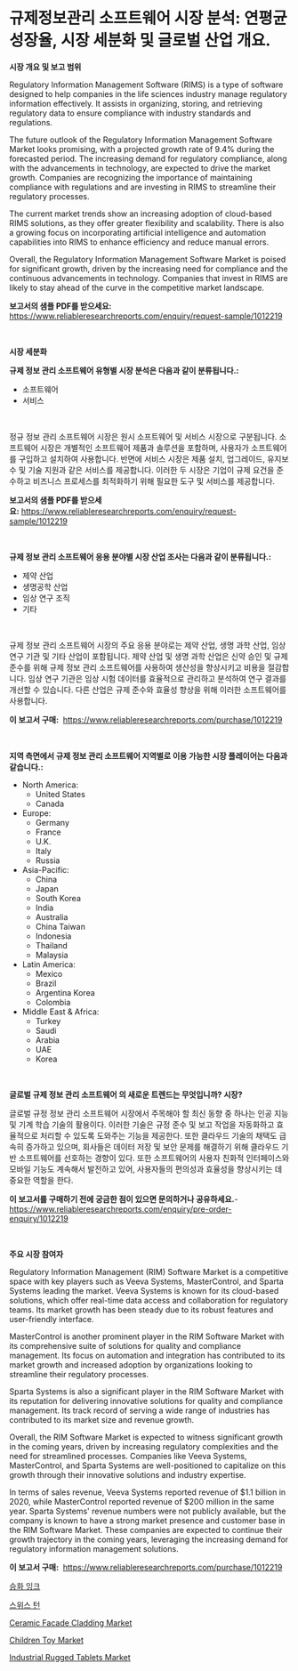 <p><h1>규제정보관리 소프트웨어 시장 분석: 연평균 성장율, 시장 세분화 및 글로벌 산업 개요.</h1></p><p><strong>시장 개요 및 보고 범위</strong></p>
<p><p>Regulatory Information Management Software (RIMS) is a type of software designed to help companies in the life sciences industry manage regulatory information effectively. It assists in organizing, storing, and retrieving regulatory data to ensure compliance with industry standards and regulations. </p><p>The future outlook of the Regulatory Information Management Software Market looks promising, with a projected growth rate of 9.4% during the forecasted period. The increasing demand for regulatory compliance, along with the advancements in technology, are expected to drive the market growth. Companies are recognizing the importance of maintaining compliance with regulations and are investing in RIMS to streamline their regulatory processes.</p><p>The current market trends show an increasing adoption of cloud-based RIMS solutions, as they offer greater flexibility and scalability. There is also a growing focus on incorporating artificial intelligence and automation capabilities into RIMS to enhance efficiency and reduce manual errors.</p><p>Overall, the Regulatory Information Management Software Market is poised for significant growth, driven by the increasing need for compliance and the continuous advancements in technology. Companies that invest in RIMS are likely to stay ahead of the curve in the competitive market landscape.</p></p>
<p><strong>보고서의 샘플 PDF를 받으세요:</strong> <a href="https://www.reliableresearchreports.com/enquiry/request-sample/1012219">https://www.reliableresearchreports.com/enquiry/request-sample/1012219</a></p>
<p>&nbsp;</p>
<p><strong>시장 세분화</strong></p>
<p><strong>규제 정보 관리 소프트웨어 유형별 시장 분석은 다음과 같이 분류됩니다.:</strong></p>
<p><ul><li>소프트웨어</li><li>서비스</li></ul></p>
<p>&nbsp;</p>
<p><p>정규 정보 관리 소프트웨어 시장은 원시 소프트웨어 및 서비스 시장으로 구분됩니다. 소프트웨어 시장은 개별적인 소프트웨어 제품과 솔루션을 포함하며, 사용자가 소프트웨어를 구입하고 설치하여 사용합니다. 반면에 서비스 시장은 제품 설치, 업그레이드, 유지보수 및 기술 지원과 같은 서비스를 제공합니다. 이러한 두 시장은 기업이 규제 요건을 준수하고 비즈니스 프로세스를 최적화하기 위해 필요한 도구 및 서비스를 제공합니다.</p></p>
<p><strong>보고서의 샘플 PDF를 받으세요:</strong>&nbsp;<a href="https://www.reliableresearchreports.com/enquiry/request-sample/1012219">https://www.reliableresearchreports.com/enquiry/request-sample/1012219</a></p>
<p>&nbsp;</p>
<p><strong> 규제 정보 관리 소프트웨어 응용 분야별 시장 산업 조사는 다음과 같이 분류됩니다.:</strong></p>
<p><ul><li>제약 산업</li><li>생명공학 산업</li><li>임상 연구 조직</li><li>기타</li></ul></p>
<p>&nbsp;</p>
<p><p>규제 정보 관리 소프트웨어 시장의 주요 응용 분야로는 제약 산업, 생명 과학 산업, 임상 연구 기관 및 기타 산업이 포함됩니다. 제약 산업 및 생명 과학 산업은 신약 승인 및 규제 준수를 위해 규제 정보 관리 소프트웨어를 사용하여 생산성을 향상시키고 비용을 절감합니다. 임상 연구 기관은 임상 시험 데이터를 효율적으로 관리하고 분석하여 연구 결과를 개선할 수 있습니다. 다른 산업은 규제 준수와 효율성 향상을 위해 이러한 소프트웨어를 사용합니다.</p></p>
<p><strong>이 보고서 구매:</strong>&nbsp; <a href="https://www.reliableresearchreports.com/purchase/1012219">https://www.reliableresearchreports.com/purchase/1012219</a></p>
<p>&nbsp;</p>
<p><strong>지역 측면에서 규제 정보 관리 소프트웨어 지역별로 이용 가능한 시장 플레이어는 다음과 같습니다.:</strong></p>
<p><ul>
    <li>
        North America:
        <ul>
            <li>United States</li>
            <li>Canada</li>
        </ul>
    </li>
    <li>
        Europe:
        <ul>
            <li>Germany</li>
            <li>France</li>
            <li>U.K.</li>
            <li>Italy</li>
            <li>Russia</li>
        </ul>
    </li>
    <li>
        Asia-Pacific:
        <ul>
            <li>China</li>
            <li>Japan</li>
            <li>South Korea</li>
            <li>India</li>
            <li>Australia</li>
            <li>China Taiwan</li>
            <li>Indonesia</li>
            <li>Thailand</li>
            <li>Malaysia</li>
        </ul>
    </li>
    <li>
        Latin America:
        <ul>
            <li>Mexico</li>
            <li>Brazil</li>
            <li>Argentina Korea</li>
            <li>Colombia</li>
        </ul>
    </li>
    <li>
        Middle East & Africa:
        <ul>
            <li>Turkey</li>
            <li>Saudi</li>
            <li>Arabia</li>
            <li>UAE</li>
            <li>Korea</li>
        </ul>
    </li>
    </ul></p>
<p>&nbsp;</p>
<p><strong>글로벌 규제 정보 관리 소프트웨어 의 새로운 트렌드는 무엇입니까? 시장?</strong></p>
<p><p>글로벌 규정 정보 관리 소프트웨어 시장에서 주목해야 할 최신 동향 중 하나는 인공 지능 및 기계 학습 기술의 활용이다. 이러한 기술은 규정 준수 및 보고 작업을 자동화하고 효율적으로 처리할 수 있도록 도와주는 기능을 제공한다. 또한 클라우드 기술의 채택도 급속히 증가하고 있으며, 회사들은 데이터 저장 및 보안 문제를 해결하기 위해 클라우드 기반 소프트웨어를 선호하는 경향이 있다. 또한 소프트웨어의 사용자 친화적 인터페이스와 모바일 기능도 계속해서 발전하고 있어, 사용자들의 편의성과 효율성을 향상시키는 데 중요한 역할을 한다.</p></p>
<p><strong>이 보고서를 구매하기 전에 궁금한 점이 있으면 문의하거나 공유하세요.</strong>- <a href="https://www.reliableresearchreports.com/enquiry/pre-order-enquiry/1012219">https://www.reliableresearchreports.com/enquiry/pre-order-enquiry/1012219</a></p>
<p>&nbsp;</p>
<p><strong>주요 시장 참여자</strong></p>
<p><p>Regulatory Information Management (RIM) Software Market is a competitive space with key players such as Veeva Systems, MasterControl, and Sparta Systems leading the market. Veeva Systems is known for its cloud-based solutions, which offer real-time data access and collaboration for regulatory teams. Its market growth has been steady due to its robust features and user-friendly interface.</p><p>MasterControl is another prominent player in the RIM Software Market with its comprehensive suite of solutions for quality and compliance management. Its focus on automation and integration has contributed to its market growth and increased adoption by organizations looking to streamline their regulatory processes.</p><p>Sparta Systems is also a significant player in the RIM Software Market with its reputation for delivering innovative solutions for quality and compliance management. Its track record of serving a wide range of industries has contributed to its market size and revenue growth.</p><p>Overall, the RIM Software Market is expected to witness significant growth in the coming years, driven by increasing regulatory complexities and the need for streamlined processes. Companies like Veeva Systems, MasterControl, and Sparta Systems are well-positioned to capitalize on this growth through their innovative solutions and industry expertise.</p><p>In terms of sales revenue, Veeva Systems reported revenue of $1.1 billion in 2020, while MasterControl reported revenue of $200 million in the same year. Sparta Systems' revenue numbers were not publicly available, but the company is known to have a strong market presence and customer base in the RIM Software Market. These companies are expected to continue their growth trajectory in the coming years, leveraging the increasing demand for regulatory information management solutions.</p></p>
<p><strong>이 보고서 구매:</strong>&nbsp;&nbsp;<a href="https://www.reliableresearchreports.com/purchase/1012219">https://www.reliableresearchreports.com/purchase/1012219</a></p>
<p><p><a href="https://medium.com/@stanleylyittle554467/%EC%9E%A0%EC%9E%AC%EC%A0%81-%EC%BB%A8%EC%84%A4%ED%8C%85-%EC%8B%9C%EC%9E%A5-%EC%84%B1%EA%B3%B5%EC%A0%81%EC%9D%B8-%EB%B9%84%EC%A6%88%EB%8B%88%EC%8A%A4-%EC%A0%84%EB%9E%B5%EC%9D%98-%EC%97%B4%EC%87%A0-2031%EB%85%84%EA%B9%8C%EC%A7%80-%EC%98%88%EC%B8%A1-899f16310c75">승화 잉크</a></p><p><a href="https://medium.com/@conradkirrlin76575/%EC%8A%A4%EC%9C%84%EC%8A%A4-%ED%84%B4-%EB%A7%88%EC%BC%93%EC%9D%80-%EC%8B%9C%EC%9E%A5-%EC%A0%90%EC%9C%A0%EC%9C%A8-%EA%B7%9C%EB%AA%A8-%EB%B0%8F-2031%EB%85%84%EA%B9%8C%EC%A7%80-%EC%98%88%EC%83%81%EB%90%9C-%EC%98%88%EC%B8%A1%EC%97%90-%EC%A4%91%EC%A0%90%EC%9D%84-%EB%91%90%EA%B3%A0-%EC%9E%88%EC%8A%B5%EB%8B%88%EB%8B%A4-84636ff64057">스위스 턴</a></p><p><a href="https://issuu.com/reportprime-2/docs/ceramic-facade-cladding-market-size-2030.pptx">Ceramic Facade Cladding Market</a></p><p><a href="https://issuu.com/reportprime-2/docs/children-toy-market-size-2030.pptx">Children Toy Market</a></p><p><a href="https://github.com/luckyshygirl/Market-Research-Report-List-3/blob/main/industrial-rugged-tablets-market.md">Industrial Rugged Tablets Market</a></p></p>
